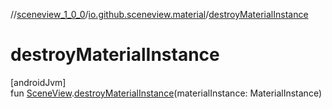 //[sceneview_1_0_0](../../index.md)/[io.github.sceneview.material](index.md)/[destroyMaterialInstance](destroy-material-instance.md)

# destroyMaterialInstance

[androidJvm]\
fun [SceneView](../io.github.sceneview/-scene-view/index.md).[destroyMaterialInstance](destroy-material-instance.md)(materialInstance: MaterialInstance)
